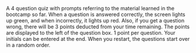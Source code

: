 A 4 question quiz with prompts referring to the material learned in the bootcamp so far. When a question is answered correctly, the screen lights up green, and when incorrectly, it lights up red. Also, if you get a question wrong, there will be 3 points deducted from your time remaining. The points are displayed to the left of the question box. 1 point per question. Your initials can be entered at the end. When you restart, the questions start over in a random order. 